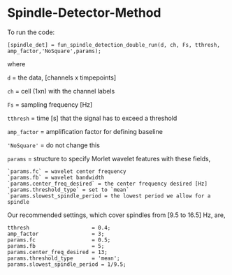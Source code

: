 # Spindle-Detector-Method

To run the code:

`[spindle_det] = fun_spindle_detection_double_run(d, ch, Fs, tthresh, amp_factor,'NoSquare',params);`

where

`d` = the data, [channels x timpepoints]

`ch` = cell (1xn) with the channel labels

`Fs` = sampling frequency [Hz]

`tthresh` = time [s] that the signal has to exceed a threshold

`amp_factor` = amplification factor for defining baseline

`'NoSquare'` = do not change this

`params` = structure to specify Morlet wavelet features with these fields,

	`params.fc` = wavelet center frequency
	`params.fb` = wavelet bandwidth
	`params.center_freq_desired` = the center frequency desired [Hz]
	`params.threshold_type` = set to `mean`
	`params.slowest_spindle_period = the lowest period we allow for a spindle

Our recommended settings, which cover spindles from [9.5 to 16.5] Hz, are,

	tthresh                    = 0.4;
	amp_factor                 = 3;
	params.fc                  = 0.5;
	params.fb                  = 5;
	params.center_freq_desired = 13;
	params.threshold_type      = 'mean';
	params.slowest_spindle_period = 1/9.5;





